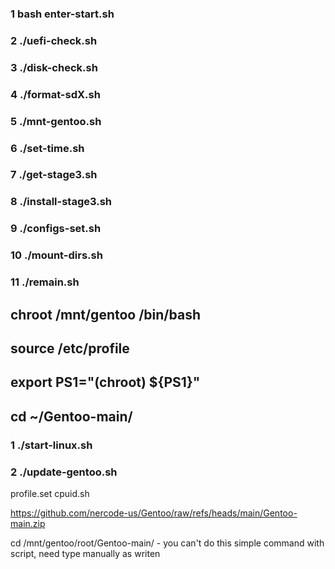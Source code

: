### 1 bash enter-start.sh
### 2 ./uefi-check.sh
### 3 ./disk-check.sh

### 4 ./format-sdX.sh
### 5 ./mnt-gentoo.sh
### 6 ./set-time.sh
### 7 ./get-stage3.sh
### 8 ./install-stage3.sh
### 9 ./configs-set.sh
### 10 ./mount-dirs.sh
### 11 ./remain.sh
## chroot /mnt/gentoo /bin/bash
## source /etc/profile
## export PS1="(chroot) ${PS1}"
## cd ~/Gentoo-main/
### 1 ./start-linux.sh
### 2 ./update-gentoo.sh
profile.set
cpuid.sh

https://github.com/nercode-us/Gentoo/raw/refs/heads/main/Gentoo-main.zip

cd /mnt/gentoo/root/Gentoo-main/ - you can't do this simple command with script, need type manually as writen
